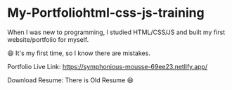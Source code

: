 # My-Portfoliohtml-css-js-training


When I was new to programming, I studied HTML/CSS/JS and built my first website/portfolio for myself.

😄 It's my first time, so I know there are mistakes.

Portfolio Live Link: https://symphonious-mousse-69ee23.netlify.app/

Download Resume:
There is Old Resume 😄

